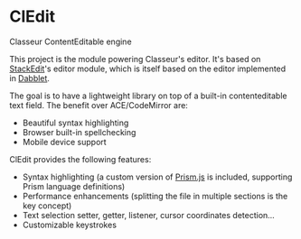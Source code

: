 # ClEdit
Classeur ContentEditable engine

This project is the module powering Classeur's editor. It's based on [StackEdit](https://stackedit.io)'s editor module, which is itself based on the editor implemented in [Dabblet](http://dabblet.com/).

The goal is to have a lightweight library on top of a built-in contenteditable text field. The benefit over ACE/CodeMirror are:

- Beautiful syntax highlighting
- Browser built-in spellchecking
- Mobile device support

ClEdit provides the following features:

- Syntax highlighting (a custom version of [Prism.js](http://prismjs.com/) is included, supporting Prism language definitions)
- Performance enhancements (splitting the file in multiple sections is the key concept)
- Text selection setter, getter, listener, cursor coordinates detection...
- Customizable keystrokes

